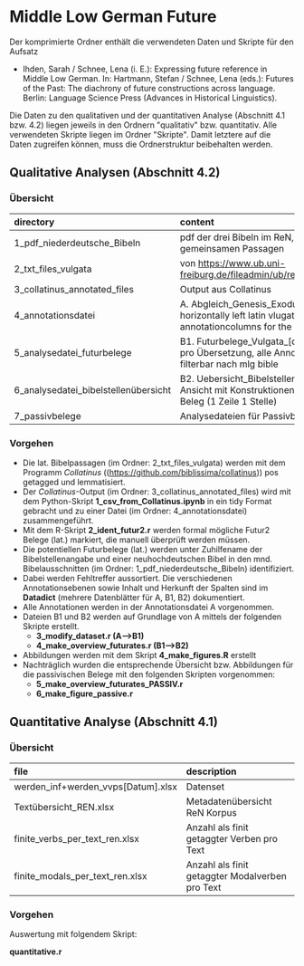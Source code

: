 # Middle Low German Future

Der komprimierte Ordner enthält die verwendeten Daten und Skripte für den Aufsatz 

- Ihden, Sarah / Schnee, Lena (i. E.): Expressing future reference in Middle Low German. In: Hartmann, Stefan / Schnee, Lena (eds.): Futures of the Past: The diachrony of future constructions across language. Berlin: Language Science Press (Advances in Historical Linguistics).
        
Die Daten zu den qualitativen und der quantitativen Analyse (Abschnitt 4.1 bzw. 4.2) liegen jeweils in den Ordnern "qualitativ" bzw. quantitativ. Alle verwendeten Skripte liegen im Ordner "Skripte". Damit letztere auf die Daten zugreifen können, muss die Ordnerstruktur beibehalten werden.

## Qualitative Analysen (Abschnitt 4.2)

### Übersicht 

| directory   | content | 
| :-------- | :------- |
|1_pdf_niederdeutsche_Bibeln | pdf der drei Bibeln im ReN, mit Markierung der gemeinsamen Passagen |	
| 2_txt_files_vulgata | von https://www.ub.uni-freiburg.de/fileadmin/ub/referate/04/bibelinh.htm#anfangvg |
| 3_collatinus_annotated_files | Output aus Collatinus |
| 4_annotationsdatei | A. Abgleich_Genesis_Exodus[datum].xlsx: annotation file: horizontally left latin vlugate with annotations, separate annotationcolumns for the mlg bibles |
| 5_analysedatei_futurbelege | B1. Futurbelege_Vulgata_[datum].xlsx vertikalisiert, 1 zeile pro Übersetzung, alle Annotationen in einer Spalte vereint, filterbar nach mlg bible |
| 6_analysedatei_bibelstellenübersicht | B2. Uebersicht_Bibelstellen[datum].xlsx: horizontale Ansicht mit Konstruktionen, Formen und Zeilen der MLG pro Beleg (1 Zeile 1 Stelle)| 
| 7_passivbelege | Analysedateien für Passivbelege (Entsprechung B1 und B2) |

### Vorgehen 

- Die lat. Bibelpassagen (im Ordner: 2_txt_files_vulgata) werden mit dem Programm *Collatinus*  ((https://github.com/biblissima/collatinus))  pos getagged und lemmatisiert.
- Der *Collatinus*-Output (im Ordner: 3_collatinus_annotated_files) wird mit dem Python-Skript **1_csv_from_Collatinus.ipynb** in ein tidy Format gebracht und zu einer Datei (im Ordner: 4_annotationsdatei) zusammengeführt. 
- Mit dem R-Skript **2_ident_futur2.r** werden formal mögliche Futur2 Belege (lat.) markiert, die manuell überprüft werden müssen. 
- Die potentiellen Futurbelege (lat.) werden unter Zuhilfename der Bibelstellenangabe und einer neuhochdeutschen Bibel in den mnd. Bibelausschnitten (im Ordner: 1_pdf_niederdeutsche_Bibeln) identifiziert.
- Dabei werden Fehltreffer aussortiert. Die verschiedenen Annotationsebenen sowie Inhalt und Herkunft der Spalten sind im  **Datadict**  (mehrere Datenblätter für A, B1, B2) dokumentiert. 
- Alle Annotationen werden in der Annotationsdatei A vorgenommen.
- Dateien B1 und B2  werden auf Grundlage von A mittels der folgenden Skripte erstellt.
    - **3_modify_dataset.r (A-->B1)**
    - **4_make_overview_futurates.r (B1-->B2)**
- Abbildungen werden mit dem Skript **4_make_figures.R** erstellt
- Nachträglich wurden die entsprechende Übersicht bzw. Abbildungen für die passivischen Belege mit den folgenden Skripten vorgenommen:
    - **5_make_overview_futurates_PASSIV.r**
    - **6_make_figure_passive.r**


## Quantitative Analyse (Abschnitt 4.1)

### Übersicht 

| file   | description | 
| :-------- | :------- |
| werden_inf+werden_vvps[Datum].xlsx | Datenset                                                   | 
| Textübersicht_REN.xlsx | Metadatenübersicht ReN Korpus |
| finite_verbs_per_text_ren.xlsx |Anzahl als finit getaggter Verben pro Text |
| finite_modals_per_text_ren.xlsx | Anzahl als finit getaggter Modalverben pro Text |

### Vorgehen

Auswertung mit folgendem Skript:

**quantitative.r**
